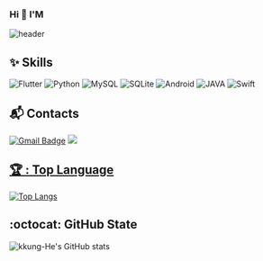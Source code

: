 ### Hi 👋 I'M 

<!--
**kkung-He/kkung-He** is a ✨ _special_ ✨ repository because its `README.md` (this file) appears on your GitHub profile.

- 🔭 I’m currently working on ...
- 🌱 I’m currently learning ...
- 👯 I’m looking to collaborate on ...
- 🤔 I’m looking for help with ...
- 💬 Ask me about ...
- 📫 How to reach me: ...
- 😄 Pronouns: ...
- ⚡ Fun fact: ...
-->

![header](https://capsule-render.vercel.app/api?type=waving&color=B1B2FF&height=180&section=header&text=kkung-He&fontColor=ffffff&fontSize=40&desc=Kwon%20Hyo-eun&descSize=30&fontAlignY=45&animation=twinkling)

<!-- [![Hits](https://hits.seeyoufarm.com/api/count/incr/badge.svg?url=https%3A%2F%2Fgithub.com%2Fkkung-He&count_bg=%2379C83D&title_bg=%23555555&icon=&icon_color=%23E7E7E7&title=hits&edge_flat=false)](https://hits.seeyoufarm.com) // 조회수-->                

## ✨ Skills

![Flutter](https://img.shields.io/badge/Flutter-02569B?style=flat-square&logo=Flutter&logoColor=white) ![Python](https://img.shields.io/badge/Python-3776AB?style=flat-square&logo=python&logoColor=white)  ![MySQL](https://img.shields.io/badge/MySQL-4479A1?style=flat-square&logo=mysql&logoColor=white) ![SQLite](https://img.shields.io/badge/SQLite-003B57?style=flat-square&logo=sqlite&logoColor=white) ![Android](https://img.shields.io/badge/Android-3DDC84?style=flat-square&logo=Android&logoColor=white) ![JAVA](https://img.shields.io/badge/JAVA-003545?style=flat-square&logo=JAVA&logoColor=white)
![Swift](https://img.shields.io/badge/Swift-F05138?style=flat-square&logo=Swift&logoColor=white)


## 📬 Contacts 

[![Gmail Badge](https://img.shields.io/badge/Gmail-d14836?style-flat-square&logo=Gmail&logoColor=white&link=mailto:kkunghe.d@gmail.com)](mailto:kkunghe.d@gmail.com) <a target="_blank" href="https://coding-pongdang.tistory.com/"><img src="https://img.shields.io/badge/Tech blog-404254?style=flat-square&logo=Devpost&logoColor=white&link=https://coding-pongdang.tistory.com/"/>

  
## 🏆 : Top Language

[![Top Langs](https://github-readme-stats.vercel.app/api/top-langs/?username=kkung-He&layout=compact&theme=nightowl)](https://github.com/kkung-He/github-readme-stats)

  
## :octocat: GitHub State

![kkung-He's GitHub stats](https://github-readme-stats.vercel.app/api?username=kkung-He&show_icons=true&theme=nightowl)

